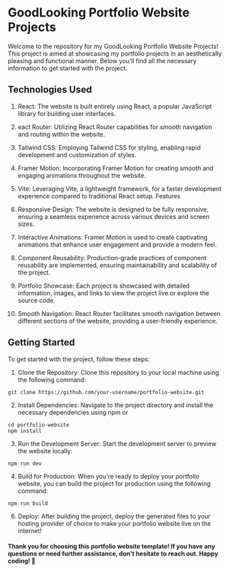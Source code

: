 # GoodLooking Portfolio Website Projects

Welcome to the repository for my GoodLooking Portfolio Website Projects! This project is aimed at showcasing my portfolio projects in an aesthetically pleasing and functional manner. Below you'll find all the necessary information to get started with the project.

## Technologies Used
1. React: The website is built entirely using React, a popular JavaScript library for building user interfaces.

2. eact Router: Utilizing React Router capabilities for smooth navigation and routing within the website.
3. Tailwind CSS: Employing Tailwind CSS for styling, enabling rapid development and customization of styles.
4. Framer Motion: Incorporating Framer Motion for creating smooth and engaging animations throughout the website.
5. Vite: Leveraging Vite, a lightweight framework, for a faster development experience compared to traditional React setup.
Features
6. Responsive Design: The website is designed to be fully responsive, ensuring a seamless experience across various devices and screen sizes.
7. Interactive Animations: Framer Motion is used to create captivating animations that enhance user engagement and provide a modern feel.
8. Component Reusability: Production-grade practices of component reusability are implemented, ensuring maintainability and scalability of the project.
9. Portfolio Showcase: Each project is showcased with detailed information, images, and links to view the project live or explore the source code.
10. Smooth Navigation: React Router facilitates smooth navigation between different sections of the website, providing a user-friendly experience.

## Getting Started
To get started with the project, follow these steps:

1. Clone the Repository: Clone this repository to your local machine using the following command:

```
git clone https://github.com/your-username/portfolio-website.git
```

2. Install Dependencies: Navigate to the project directory and install the necessary dependencies using npm or 
```
cd portfolio-website
npm install
```
3. Run the Development Server: Start the development server to preview the website locally:
```
npm run dev
```
4. Build for Production: When you're ready to deploy your portfolio website, you can build the project for production using the following command:
```
npm run build
```
6. Deploy: After building the project, deploy the generated files to your hosting provider of choice to make your portfolio website live on the internet!

#### Thank you for choosing this portfolio website template! If you have any questions or need further assistance, don't hesitate to reach out. Happy coding! 🚀







